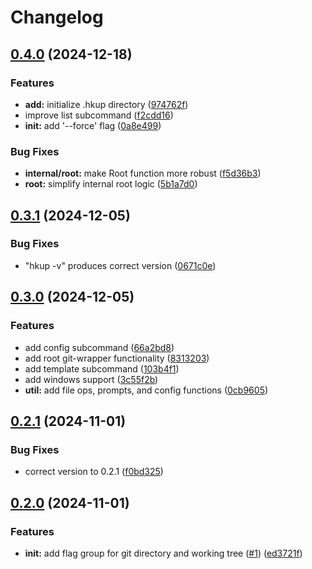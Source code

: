 # Changelog

## [0.4.0](https://github.com/iton0/hkup-cli/compare/v0.3.1...v0.4.0) (2024-12-18)


### Features

* **add:** initialize .hkup directory ([974762f](https://github.com/iton0/hkup-cli/commit/974762f53f504e9495ae4f8500009f7548a1cef8))
* improve list subcommand ([f2cdd16](https://github.com/iton0/hkup-cli/commit/f2cdd16438dd51f50df06fb837ad1dcdfc0e6238))
* **init:** add '--force' flag ([0a8e499](https://github.com/iton0/hkup-cli/commit/0a8e499a5296df2215a582d3752332afba02fa8c))


### Bug Fixes

* **internal/root:** make Root function more robust ([f5d36b3](https://github.com/iton0/hkup-cli/commit/f5d36b378e3450d3af79897d8beb08d21a53dd99))
* **root:** simplify internal root logic ([5b1a7d0](https://github.com/iton0/hkup-cli/commit/5b1a7d0c1f52c65dc18e2e085b9ac9cf9362edef))

## [0.3.1](https://github.com/iton0/hkup-cli/compare/v0.3.0...v0.3.1) (2024-12-05)


### Bug Fixes

* "hkup -v" produces correct version ([0671c0e](https://github.com/iton0/hkup-cli/commit/0671c0e04d9e05d8e81fc82e464248784dd2aa9d))

## [0.3.0](https://github.com/iton0/hkup-cli/compare/v0.2.1...v0.3.0) (2024-12-05)


### Features

* add config subcommand ([66a2bd8](https://github.com/iton0/hkup-cli/commit/66a2bd8d3fdae6f8baba2637b23de8d241146dec))
* add root git-wrapper functionality ([8313203](https://github.com/iton0/hkup-cli/commit/8313203b06b8b538ff5b5c14cc8b06795e1f762d))
* add template subcommand ([103b4f1](https://github.com/iton0/hkup-cli/commit/103b4f14f7af4de7ba4eb31e1c8c4a2ca0caff67))
* add windows support ([3c55f2b](https://github.com/iton0/hkup-cli/commit/3c55f2b64fbba373fbc01a98be50a6b93041c7b1))
* **util:** add file ops, prompts, and config functions ([0cb9605](https://github.com/iton0/hkup-cli/commit/0cb96050a2c69db118f3a700eaed3c81a0c0b9c1))

## [0.2.1](https://github.com/iton0/hkup-cli/compare/v0.2.0...v0.2.1) (2024-11-01)


### Bug Fixes

* correct version to 0.2.1 ([f0bd325](https://github.com/iton0/hkup-cli/commit/f0bd3251b349c60c5312a7ebb626bf37d775c9d6))

## [0.2.0](https://github.com/iton0/hkup-cli/compare/v0.1.0...v0.2.0) (2024-11-01)


### Features

* **init:** add flag group for git directory and working tree ([#1](https://github.com/iton0/hkup-cli/issues/1)) ([ed3721f](https://github.com/iton0/hkup-cli/commit/ed3721f83354dab268236e2e6ca1a033dcdc1427))

